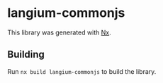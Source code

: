 # langium-commonjs

This library was generated with [Nx](https://nx.dev).

## Building

Run `nx build langium-commonjs` to build the library.
